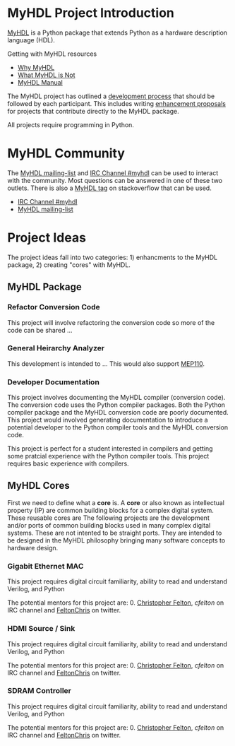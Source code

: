 
MyHDL Project Introduction
===========================
[MyHDL]() is a Python package that extends Python as a 
hardware description language (HDL).

Getting with MyHDL resources

   * [Why MyHDL]()
   * [What MyHDL is Not]()
   * [MyHDL Manual]()

The MyHDL project has outlined a [development process]() 
that should be followed by each participant.  This includes
writing [enhancement proposals]() for projects that contribute
directly to the MyHDL package.

All projects require programming in Python.

MyHDL Community
===============
The [MyHDL mailing-list]() and [IRC Channel #myhdl]() can be
used to interact with the community.  Most questions can be 
answered in one of these two outlets.  There is also a [MyHDL
tag]() on stackoverflow that can be used.

   * [IRC Channel #myhdl]()
   * [MyHDL mailing-list]()


Project Ideas
=============
The project ideas fall into two categories: 1) enhancments to
the MyHDL package, 2) creating "cores" with MyHDL.


MyHDL Package
-------------

### Refactor Conversion Code
This project will involve refactoring the conversion code so more
of the code can be shared ...

<skills and difficulty>
<potential mentors>

### General Heirarchy Analyzer
This development is intended to ... This would also support 
[MEP110]().

<skills and difficulty>
<potential mentors>


### Developer Documentation
This project involves documenting the MyHDL compiler (conversion
code).  The conversion code uses the Python compiler packages.
Both the Python compiler package and the MyHDL conversion code
are poorly documented.  This project would involved generating 
documentation to introduce a potential developer to the Python
compiler tools and the MyHDL conversion code.

This project is perfect for a student interested in compilers
and getting some pratcial experience with the Python compiler
tools.  This project requires basic experience with compilers.

<skills and difficulty>
<potential mentors>


MyHDL Cores
-----------
First we need to define what a **core** is.  A **core** or also
known as intellectual property (IP) are common building blocks
for a complex digital system.  These reusable cores are 
The following projects are the development and/or ports of common
building blocks used in many complex digital systems.  These are
not intented to be straight ports.  They are intended to be designed
in the MyHDL philosophy bringing many software concepts to hardware
design.  


### Gigabit Ethernet MAC

<description>

<skills and difficulty>
This project requires digital circuit familiarity, ability 
to read and understand Verilog, and Python 

The potential mentors for this project are:
   0. [Christopher Felton](), *cfelton* on IRC channel and
      [FeltonChris]() on twitter.


### HDMI Source / Sink
<description>

<skills and difficulty>
This project requires digital circuit familiarity, ability 
to read and understand Verilog, and Python 

The potential mentors for this project are:
   0. [Christopher Felton](), *cfelton* on IRC channel and
      [FeltonChris]() on twitter.


### SDRAM Controller
<description>

<skills and difficulty>
This project requires digital circuit familiarity, ability 
to read and understand Verilog, and Python 

The potential mentors for this project are:
   0. [Christopher Felton](), *cfelton* on IRC channel and
      [FeltonChris]() on twitter.
